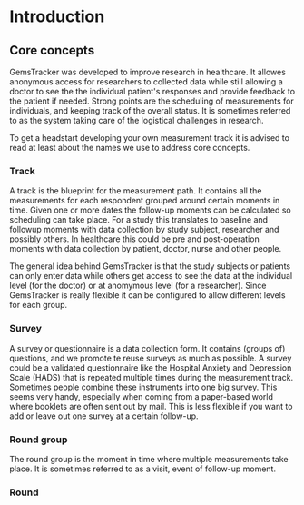 # Introduction
## Core concepts
GemsTracker was developed to improve research in healthcare. It allowes anonymous access for researchers to collected data while still allowing a doctor to see the the individual patient's responses and provide feedback to the patient if needed. Strong points are the scheduling of measurements for individuals, and keeping track of the overall status. It is sometimes referred to as the system taking care of the logistical challenges in research.

To get a headstart developing your own measurement track it is advised to read at least about the names we use to address core concepts.
### Track
A track is the blueprint for the measurement path. It contains all the measurements for each respondent grouped around certain moments in time. Given one or more dates the follow-up moments can be calculated so scheduling can take place. For a study this translates to baseline and followup moments with data collection by study subject, researcher and possibly others. In healthcare this could be pre and post-operation moments with data collection by patient, doctor, nurse and other people.

The general idea behind GemsTracker is that the study subjects or patients can only enter data while others get access to see the data at the individual level (for the doctor) or at anomymous level (for a researcher). Since GemsTracker is really flexible it can be configured to allow different levels for each group.
### Survey
A survey or questionnaire is a data collection form. It contains (groups of) questions, and we promote te reuse surveys as much as possible. A survey could be a validated questionnaire like the Hospital Anxiety and Depression Scale (HADS) that is repeated multiple times during the measurement track. 
Sometimes people combine these instruments into one big survey. This seems very handy, especially when coming from a paper-based world where booklets are often sent out by mail.
This is less flexible if you want to add or leave out one survey at a certain follow-up.
### Round group
The round group is the moment in time where multiple measurements take place. It is sometimes referred to as a visit, event of follow-up moment.
### Round
